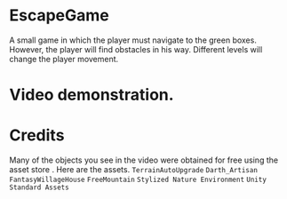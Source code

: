 # EscapeGame
A small game in which the player must navigate to the green boxes. However, 
the player will find obstacles in his way. Different levels will change the player movement.

# Video demonstration.


# Credits
Many of the objects you see in the video were obtained for free using the asset store . Here are the assets.
`TerrainAutoUpgrade` `Darth_Artisan` `FantasyWillageHouse` `FreeMountain` `Stylized Nature Environment`
`Unity Standard Assets` 
